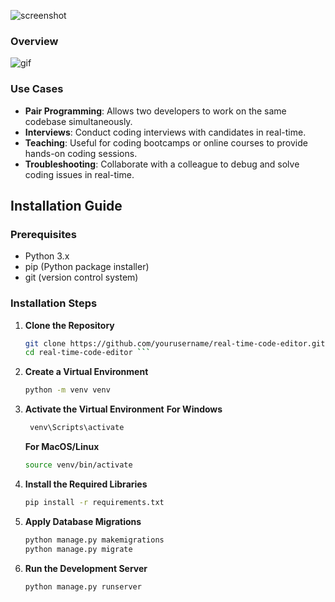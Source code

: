 ![screenshot](CodeTogether/base/static/img/logo.png)

### Overview

![gif](CodeTogether/base/static/gifs/editor.gif)

### Use Cases

- **Pair Programming**: Allows two developers to work on the same codebase simultaneously.
- **Interviews**: Conduct coding interviews with candidates in real-time.
- **Teaching**: Useful for coding bootcamps or online courses to provide hands-on coding sessions.
- **Troubleshooting**: Collaborate with a colleague to debug and solve coding issues in real-time.

## Installation Guide

### Prerequisites

- Python 3.x
- pip (Python package installer)
- git (version control system)

### Installation Steps

1. **Clone the Repository**

   ```bash
   git clone https://github.com/yourusername/real-time-code-editor.git
   cd real-time-code-editor ```
2. **Create a Virtual Environment**

   ```bash
   python -m venv venv
   ```
3. **Activate the Virtual Environment**
   **For Windows**
   
   ```bash
    venv\Scripts\activate
   ```

   **For MacOS/Linux**
   ```bash
   source venv/bin/activate
   ```
4. **Install the Required Libraries**

   ```bash
   pip install -r requirements.txt
   ```

5. **Apply Database Migrations**

   ```bash
   python manage.py makemigrations
   python manage.py migrate
   ```
6. **Run the Development Server**

   ```bash
   python manage.py runserver
   ```




   
